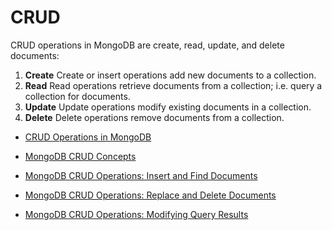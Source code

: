 # CRUD

CRUD operations in MongoDB are create, read, update, and delete documents:
1. <b>Create</b> Create or insert operations add new documents to a collection.
2. <b>Read</b> Read operations retrieve documents from a collection; i.e. query a collection for documents.
3. <b>Update</b> Update operations modify existing documents in a collection.
4. <b>Delete</b> Delete operations remove documents from a collection.

* [CRUD Operations in MongoDB](https://www.mongodb.com/docs/manual/crud/)
* [MongoDB CRUD Concepts](https://www.mongodb.com/docs/manual/core/crud/)

* [MongoDB CRUD Operations: Insert and Find Documents](https://learn.mongodb.com/courses/mongodb-crud-operations-insert-and-find-documents)
* [MongoDB CRUD Operations: Replace and Delete Documents](https://learn.mongodb.com/courses/mongodb-crud-operations-replace-and-delete-documents)
* [MongoDB CRUD Operations: Modifying Query Results](https://learn.mongodb.com/courses/mongodb-crud-operations-modifying-query-results)







